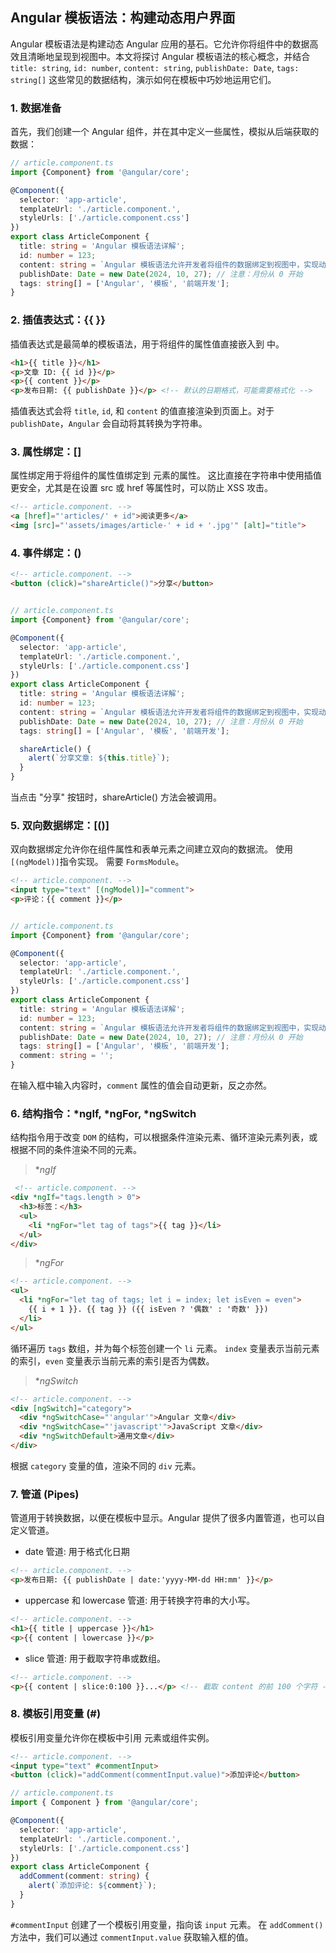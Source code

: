 ## Angular 模板语法：构建动态用户界面

Angular 模板语法是构建动态 Angular 应用的基石。它允许你将组件中的数据高效且清晰地呈现到视图中。本文将探讨 Angular 模板语法的核心概念，并结合 `title: string`, `id: number`, `content: string`, `publishDate: Date`, `tags: string[]` 这些常见的数据结构，演示如何在模板中巧妙地运用它们。

### 1. 数据准备

首先，我们创建一个 Angular 组件，并在其中定义一些属性，模拟从后端获取的数据：

```typescript
// article.component.ts
import {Component} from '@angular/core';

@Component({
  selector: 'app-article',
  templateUrl: './article.component.',
  styleUrls: ['./article.component.css']
})
export class ArticleComponent {
  title: string = 'Angular 模板语法详解';
  id: number = 123;
  content: string = `Angular 模板语法允许开发者将组件的数据绑定到视图中，实现动态更新...`;
  publishDate: Date = new Date(2024, 10, 27); // 注意：月份从 0 开始
  tags: string[] = ['Angular', '模板', '前端开发'];
}
```

### 2. 插值表达式：{{ }}

插值表达式是最简单的模板语法，用于将组件的属性值直接嵌入到  中。

```html
<h1>{{ title }}</h1>
<p>文章 ID: {{ id }}</p>
<p>{{ content }}</p>
<p>发布日期: {{ publishDate }}</p> <!-- 默认的日期格式，可能需要格式化 -->
```

插值表达式会将 `title`, `id`, 和 `content` 的值直接渲染到页面上。对于 `publishDate`，`Angular` 会自动将其转换为字符串。

### 3. 属性绑定：[]

属性绑定用于将组件的属性值绑定到  元素的属性。 这比直接在字符串中使用插值更安全，尤其是在设置 src 或 href 等属性时，可以防止 XSS 攻击。

```html
<!-- article.component. -->
<a [href]="'articles/' + id">阅读更多</a>
<img [src]="'assets/images/article-' + id + '.jpg'" [alt]="title">
```

### 4. 事件绑定：()

```html
<!-- article.component. -->
<button (click)="shareArticle()">分享</button>
```

```typescript

// article.component.ts
import {Component} from '@angular/core';

@Component({
  selector: 'app-article',
  templateUrl: './article.component.',
  styleUrls: ['./article.component.css']
})
export class ArticleComponent {
  title: string = 'Angular 模板语法详解';
  id: number = 123;
  content: string = `Angular 模板语法允许开发者将组件的数据绑定到视图中，实现动态更新...`;
  publishDate: Date = new Date(2024, 10, 27); // 注意：月份从 0 开始
  tags: string[] = ['Angular', '模板', '前端开发'];

  shareArticle() {
    alert(`分享文章: ${this.title}`);
  }
}

```

当点击 "分享" 按钮时，shareArticle() 方法会被调用。

### 5. 双向数据绑定：[()]

双向数据绑定允许你在组件属性和表单元素之间建立双向的数据流。 使用 `[(ngModel)]`指令实现。 需要 `FormsModule`。

```html
<!-- article.component. -->
<input type="text" [(ngModel)]="comment">
<p>评论：{{ comment }}</p>
```

```typescript

// article.component.ts
import {Component} from '@angular/core';

@Component({
  selector: 'app-article',
  templateUrl: './article.component.',
  styleUrls: ['./article.component.css']
})
export class ArticleComponent {
  title: string = 'Angular 模板语法详解';
  id: number = 123;
  content: string = `Angular 模板语法允许开发者将组件的数据绑定到视图中，实现动态更新...`;
  publishDate: Date = new Date(2024, 10, 27); // 注意：月份从 0 开始
  tags: string[] = ['Angular', '模板', '前端开发'];
  comment: string = '';
}

```

在输入框中输入内容时，`comment` 属性的值会自动更新，反之亦然。

### 6. 结构指令：*ngIf, *ngFor, *ngSwitch

结构指令用于改变 `DOM` 的结构，可以根据条件渲染元素、循环渲染元素列表，或根据不同的条件渲染不同的元素。

> *_ngIf_

```html
 <!-- article.component. -->
<div *ngIf="tags.length > 0">
  <h3>标签：</h3>
  <ul>
    <li *ngFor="let tag of tags">{{ tag }}</li>
  </ul>
</div>
```

> *_ngFor_

```html
<!-- article.component. -->
<ul>
  <li *ngFor="let tag of tags; let i = index; let isEven = even">
    {{ i + 1 }}. {{ tag }} ({{ isEven ? '偶数' : '奇数' }})
  </li>
</ul>

```
循环遍历 `tags` 数组，并为每个标签创建一个 `li` 元素。 `index` 变量表示当前元素的索引，`even` 变量表示当前元素的索引是否为偶数。

> *_ngSwitch_

```html
<!-- article.component. -->
<div [ngSwitch]="category">
  <div *ngSwitchCase="'angular'">Angular 文章</div>
  <div *ngSwitchCase="'javascript'">JavaScript 文章</div>
  <div *ngSwitchDefault>通用文章</div>
</div>

```
根据 `category` 变量的值，渲染不同的 `div` 元素。



### 7. 管道 (Pipes)
管道用于转换数据，以便在模板中显示。Angular 提供了很多内置管道，也可以自定义管道。


- date 管道: 用于格式化日期
```html
<!-- article.component. -->
<p>发布日期: {{ publishDate | date:'yyyy-MM-dd HH:mm' }}</p>
```
- uppercase 和 lowercase 管道: 用于转换字符串的大小写。
```html
<!-- article.component. -->
<h1>{{ title | uppercase }}</h1>
<p>{{ content | lowercase }}</p>
```
- slice 管道: 用于截取字符串或数组。
```html
<!-- article.component. -->
<p>{{ content | slice:0:100 }}...</p> <!-- 截取 content 的前 100 个字符 -->

```

### 8. 模板引用变量 (#)
模板引用变量允许你在模板中引用  元素或组件实例。
```html
<!-- article.component. -->
<input type="text" #commentInput>
<button (click)="addComment(commentInput.value)">添加评论</button>

```

```typescript
// article.component.ts
import { Component } from '@angular/core';

@Component({
  selector: 'app-article',
  templateUrl: './article.component.',
  styleUrls: ['./article.component.css']
})
export class ArticleComponent {
  addComment(comment: string) {
    alert(`添加评论: ${comment}`);
  }
}

```
`#commentInput` 创建了一个模板引用变量，指向该 `input` 元素。 在 `addComment()` 方法中，我们可以通过 `commentInput.value` 获取输入框的值。

